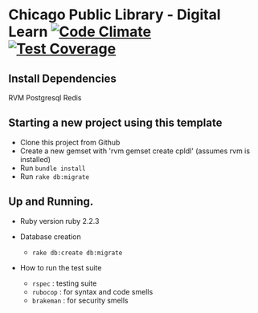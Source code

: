 # Chicago Public Library - Digital Learn [![Code Climate](https://codeclimate.com/github/PublicLibraryAssoc/cpldl/badges/gpa.svg)](https://codeclimate.com/github/PublicLibraryAssoc/cpldl) [![Test Coverage](https://codeclimate.com/github/PublicLibraryAssoc/cpldl/badges/coverage.svg)](https://codeclimate.com/github/PublicLibraryAssoc/cpldl/coverage)

## Install Dependencies
RVM
Postgresql
Redis

## Starting a new project using this template

* Clone this project from Github
* Create a new gemset with 'rvm gemset create cpldl' (assumes rvm is installed)
* Run `bundle install`
* Run `rake db:migrate`

## Up and Running.

* Ruby version
  ruby 2.2.3

* Database creation
  - `rake db:create db:migrate`

* How to run the test suite
  - `rspec`    : testing suite
  - `rubocop`  : for syntax and code smells
  - `brakeman` : for security smells


